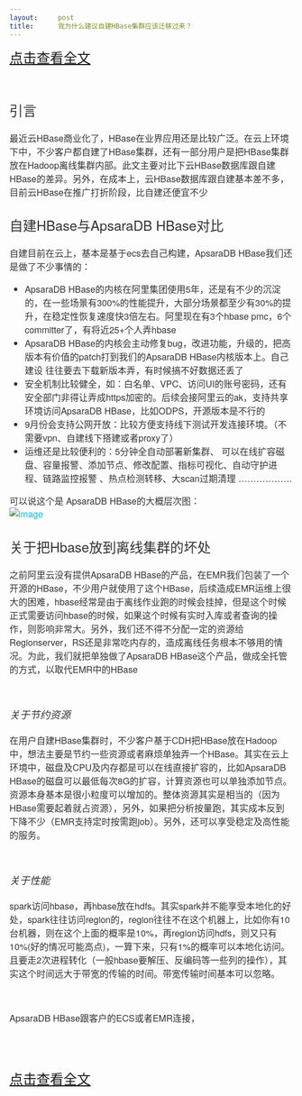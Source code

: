 ```yaml
---
layout:     post
title:      我为什么建议自建HBase集群应该迁移过来？
---
```

<div id="article_content" class="article_content clearfix csdn-tracking-statistics" data-pid="blog" data-mod="popu_307" data-dsm="post">
								            <link rel="stylesheet" href="https://csdnimg.cn/release/phoenix/template/css/ck_htmledit_views-f76675cdea.css">
						<div class="htmledit_views" id="content_views">
                
<p><span style="font-size:24px;"><a href="http://click.aliyun.com/m/29043/" rel="nofollow">点击查看全文</a></span></p>
<p><br></p>
<p></p>
<h3 id="1" style="font-size:24px;font-weight:500;color:rgb(51,51,51);font-family:PingFangSC, 'helvetica neue', 'hiragino sans gb', arial, 'microsoft yahei ui', 'microsoft yahei', simsun, sans-serif;line-height:1.1;">
引言</h3>
<p></p>
<p style="color:rgb(51,51,51);font-family:PingFangSC, 'helvetica neue', 'hiragino sans gb', arial, 'microsoft yahei ui', 'microsoft yahei', simsun, sans-serif;font-size:16px;">
最近云HBase商业化了，HBase在业界应用还是比较广泛。在云上环境下中，不少客户都自建了HBase集群，还有一部分用户是把HBase集群放在Hadoop离线集群内部。此文主要对比下云HBase数据库跟自建HBase的差异。另外，在成本上，云HBase数据库跟自建基本差不多，目前云HBase在推广打折阶段，比自建还便宜不少</p>
<h3 id="2" style="font-size:24px;font-weight:500;color:rgb(51,51,51);font-family:PingFangSC, 'helvetica neue', 'hiragino sans gb', arial, 'microsoft yahei ui', 'microsoft yahei', simsun, sans-serif;line-height:1.1;">
自建HBase与ApsaraDB HBase对比</h3>
<p style="color:rgb(51,51,51);font-family:PingFangSC, 'helvetica neue', 'hiragino sans gb', arial, 'microsoft yahei ui', 'microsoft yahei', simsun, sans-serif;font-size:16px;">
自建目前在云上，基本是基于ecs去自己构建，ApsaraDB HBase我们还是做了不少事情的：</p>
<ul style="list-style-position:inherit;color:rgb(51,51,51);font-family:PingFangSC, 'helvetica neue', 'hiragino sans gb', arial, 'microsoft yahei ui', 'microsoft yahei', simsun, sans-serif;font-size:16px;"><li>ApsaraDB HBase的内核在阿里集团使用5年，还是有不少的沉淀的，在一些场景有300%的性能提升，大部分场景都至少有30%的提升，在稳定性恢复速度快3倍左右。阿里现在有3个hbase pmc，6个committer了，有将近25+个人弄hbase</li><li>ApsaraDB HBase的内核会主动修复bug，改进功能，升级的，把高版本有价值的patch打到我们的ApsaraDB HBase内核版本上。自己建设 往往要去下载新版本弄，有时候搞不好数据还丢了</li><li>安全机制比较健全，如：白名单、VPC、访问UI的账号密码，还有安全部门非得让弄成https加密的。后续会接阿里云的ak，支持共享环境访问ApsaraDB HBase，比如ODPS，开源版本是不行的</li><li>9月份会支持公网开放：比较方便支持线下测试开发连接环境。（不需要vpn、自建线下搭建或者proxy了）</li><li>运维还是比较便利的：5分钟全自动部署新集群、 可以在线扩容磁盘、容量报警、添加节点、修改配置、指标可视化、自动守护进程、链路监控报警 、热点检测转移、大scan过期清理 ………………</li></ul><p style="color:rgb(51,51,51);font-family:PingFangSC, 'helvetica neue', 'hiragino sans gb', arial, 'microsoft yahei ui', 'microsoft yahei', simsun, sans-serif;font-size:16px;">
可以说这个是 ApsaraDB HBase的大概层次图：<br><a style="color:rgb(0,193,222);background:0px 0px;"><img src="https://yqfile.alicdn.com/29e1193d24ef84f939eab787e11444f3044ef4a8.png" alt="image" title="image" style="border:0px;vertical-align:middle;"></a></p>
<h3 id="3" style="font-size:24px;font-weight:500;color:rgb(51,51,51);font-family:PingFangSC, 'helvetica neue', 'hiragino sans gb', arial, 'microsoft yahei ui', 'microsoft yahei', simsun, sans-serif;line-height:1.1;">
关于把Hbase放到离线集群的坏处</h3>
<p style="color:rgb(51,51,51);font-family:PingFangSC, 'helvetica neue', 'hiragino sans gb', arial, 'microsoft yahei ui', 'microsoft yahei', simsun, sans-serif;font-size:16px;">
之前阿里云没有提供ApsaraDB HBase的产品，在EMR我们包装了一个开源的HBase，不少用户就使用了这个HBase，后续造成EMR运维上很大的困难，hbase经常是由于离线作业跑的时候会挂掉，但是这个时候正式需要访问hbase的时候，如果这个时候有实时入库或者查询的操作，则影响非常大。另外，我们还不得不分配一定的资源给Regionserver，RS还是非常吃内存的，造成离线任务根本不够用的情况。为此，我们就把单独做了ApsaraDB HBase这个产品，做成全托管的方式，以取代EMR中的HBase</p>
<p style="color:rgb(51,51,51);font-family:PingFangSC, 'helvetica neue', 'hiragino sans gb', arial, 'microsoft yahei ui', 'microsoft yahei', simsun, sans-serif;font-size:16px;">
<br></p>
<h5 id="4" style="color:rgb(51,51,51);font-family:PingFangSC, 'helvetica neue', 'hiragino sans gb', arial, 'microsoft yahei ui', 'microsoft yahei', simsun, sans-serif;line-height:1.1;">
<span style="font-size:18px;font-weight:normal;">关于节约资源</span></h5>
<p style="color:rgb(51,51,51);font-family:PingFangSC, 'helvetica neue', 'hiragino sans gb', arial, 'microsoft yahei ui', 'microsoft yahei', simsun, sans-serif;font-size:16px;">
在用户自建HBase集群时，不少客户基于CDH把HBase放在Hadoop中，想法主要是节约一些资源或者麻烦单独弄一个HBase。其实在云上环境中，磁盘及CPU及内存都是可以在线直接扩容的，比如ApsaraDB HBase的磁盘可以最低每次8G的扩容，计算资源也可以单独添加节点。 资源本身基本是很小粒度可以增加的。整体资源其实是相当的（因为HBase需要起着就占资源），另外，如果把分析按量跑，其实成本反到下降不少（EMR支持定时按需跑job）。另外，还可以享受稳定及高性能的服务。</p>
<p style="color:rgb(51,51,51);font-family:PingFangSC, 'helvetica neue', 'hiragino sans gb', arial, 'microsoft yahei ui', 'microsoft yahei', simsun, sans-serif;font-size:16px;">
<br></p>
<h5 id="5" style="font-weight:500;color:rgb(51,51,51);font-family:PingFangSC, 'helvetica neue', 'hiragino sans gb', arial, 'microsoft yahei ui', 'microsoft yahei', simsun, sans-serif;line-height:1.1;">
<span style="font-size:18px;">关于性能</span></h5>
<p style="color:rgb(51,51,51);font-family:PingFangSC, 'helvetica neue', 'hiragino sans gb', arial, 'microsoft yahei ui', 'microsoft yahei', simsun, sans-serif;font-size:16px;">
spark访问hbase，再hbase放在hdfs。其实spark并不能享受本地化的好处，spark往往访问region的，region往往不在这个机器上，比如你有10台机器，则在这个上面的概率是10%，再region访问hdfs，则又只有10%(好的情况可能高点)，一算下来，只有1%的概率可以本地化访问。且要走2次进程转化（一般hbase要解压、反编码等一些列的操作），其实这个时间远大于带宽的传输的时间。带宽传输时间基本可以忽略。</p>
<p style="color:rgb(51,51,51);font-family:PingFangSC, 'helvetica neue', 'hiragino sans gb', arial, 'microsoft yahei ui', 'microsoft yahei', simsun, sans-serif;font-size:16px;">
<br></p>
<p style="color:rgb(51,51,51);font-family:PingFangSC, 'helvetica neue', 'hiragino sans gb', arial, 'microsoft yahei ui', 'microsoft yahei', simsun, sans-serif;font-size:16px;">
ApsaraDB HBase跟客户的ECS或者EMR连接，</p>
<br><p><br></p>
<p><a href="http://click.aliyun.com/m/29043/" rel="nofollow" style="font-size:24px;">点击查看全文</a><br></p>
<p><img src="https://img-blog.csdn.net/20170823143310477?watermark/2/text/aHR0cDovL2Jsb2cuY3Nkbi5uZXQvRE9OR1lVWElBMTU4MTA4NTc5MTY=/font/5a6L5L2T/fontsize/400/fill/I0JBQkFCMA==/dissolve/70/gravity/Center" alt=""><br></p>
            </div>
                </div>
